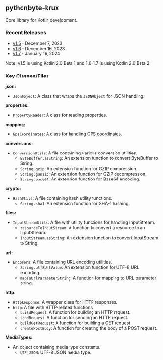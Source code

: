 ## pythonbyte-krux
Core library for Kotlin development.

### Recent Releases ###

* [v1.5](https://github.com/MarkNenadov/pythonbyte-krux/releases/download/v1.5/pythonbyte-krux.jar) - December 7, 2023
* [v1.6](https://github.com/MarkNenadov/pythonbyte-krux/releases/download/v1.6/pythonbyte-krux.jar) - December 16, 2023
* [v1.7](https://github.com/MarkNenadov/pythonbyte-krux/releases/download/v1.7/pythonbyte-krux.jar) - January 16, 2024

Note: v1.5 is using Kotlin 2.0 Beta 1 and 1.6-1.7 is using Kotlin 2.0 Beta 2

### Key Classes/Files

**json:**
- `JsonObject`: A class that wraps the `JSONObject` for JSON handling.

**properties:**
- `PropertyReader`: A class for reading properties.

**mapping:**
- `GpsCoordinates`: A class for handling GPS coordinates.

**conversions:**
- `ConversionUtils`: A file containing various conversion utilities.
  - `ByteBuffer.asString`: An extension function to convert ByteBuffer to String.
  - `String.gzip`: An extension function for GZIP compression.
  - `String.gunzip`: An extension function for GZIP decompression.
  - `String.base64`: An extension function for Base64 encoding.

**crypto:**
- `HashUtils`: A file containing hash utility functions.
  - `String.sha1`: An extension function for SHA-1 hashing.

**files:**
- `InputStreamUtils`: A file with utility functions for handling InputStream.
  - `resourceToInputStream`: A function to convert a resource to an InputStream.
  - `InputStream.asString`: An extension function to convert InputStream to String.

**url:**
- `Encoders`: A file containing URL encoding utilities.
  - `String.utf8UrlValue`: An extension function for UTF-8 URL encoding.
  - `mapToUrlParameterString`: A function for mapping to URL parameter string.

**http:**
- `HttpResponse`: A wrapper class for HTTP responses.
- `http`: A file with HTTP-related functions.
  - `buildRequest`: A function for building an HTTP request.
  - `sendRequest`: A function for sending an HTTP request.
  - `buildGetRequest`: A function for building a GET request.
  - `createPostBody`: A function for creating the body of a POST request.

**MediaTypes:**
- An object containing media type constants.
  - `UTF_JSON`: UTF-8 JSON media type.
